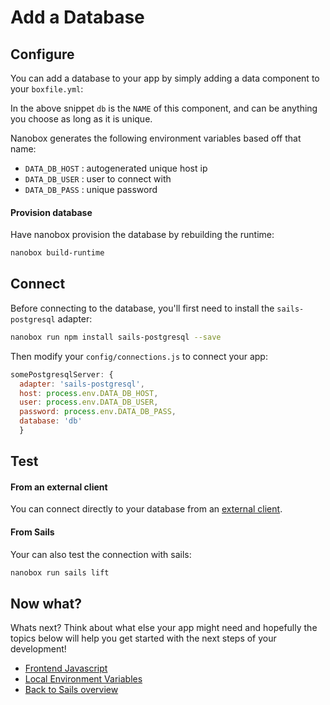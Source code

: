 # Add a Database

## Configure
You can add a database to your app by simply adding a data component to your `boxfile.yml`:

<div class="meta" data-class="snippet" data-optional-components="postgres,mysql,mongo" ></div>

In the above snippet `db` is the `NAME` of this component, and can be anything you choose as long as it is unique.

Nanobox generates the following environment variables based off that name:

* `DATA_DB_HOST` : autogenerated unique host ip
* `DATA_DB_USER` : user to connect with
* `DATA_DB_PASS` : unique password

#### Provision database
Have nanobox provision the database by rebuilding the runtime:

```bash
nanobox build-runtime
```

## Connect
Before connecting to the database, you'll first need to install the `sails-postgresql` adapter:

```bash
nanobox run npm install sails-postgresql --save
```

Then modify your `config/connections.js` to connect your app:

```javascript
somePostgresqlServer: {
  adapter: 'sails-postgresql',
  host: process.env.DATA_DB_HOST,
  user: process.env.DATA_DB_USER,
  password: process.env.DATA_DB_PASS,
  database: 'db'
  }
```

## Test

#### From an external client
You can connect directly to your database from an <a href="https://docs.nanobox.io/local-dev/managing-local-data/" target="\_blank">external client</a>.

#### From Sails
Your can also test the connection with sails:

```bash
nanobox run sails lift
```

## Now what?
Whats next? Think about what else your app might need and hopefully the topics below will help you get started with the next steps of your development!

* [Frontend Javascript](/nodejs/sails/frontend-javascript)
* [Local Environment Variables](/nodejs/sails/local-evars)
* [Back to Sails overview](/nodejs/sails)

